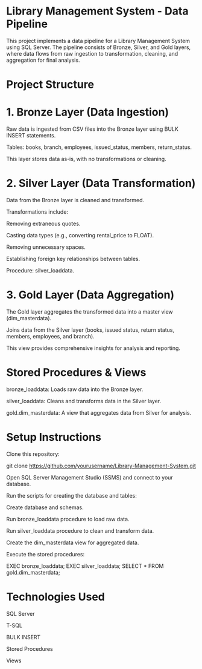 # Library Management System - Data Pipeline

This project implements a data pipeline for a Library Management System using SQL Server. The pipeline consists of Bronze, Silver, and Gold layers, where data flows from raw ingestion to transformation, cleaning, and aggregation for final analysis.

# Project Structure

# 1. Bronze Layer (Data Ingestion)

Raw data is ingested from CSV files into the Bronze layer using BULK INSERT statements.

Tables: books, branch, employees, issued_status, members, return_status.

This layer stores data as-is, with no transformations or cleaning.

# 2. Silver Layer (Data Transformation)

Data from the Bronze layer is cleaned and transformed.

Transformations include:

Removing extraneous quotes.

Casting data types (e.g., converting rental_price to FLOAT).

Removing unnecessary spaces.

Establishing foreign key relationships between tables.

Procedure: silver_loaddata.

# 3. Gold Layer (Data Aggregation)

The Gold layer aggregates the transformed data into a master view (dim_masterdata).

Joins data from the Silver layer (books, issued status, return status, members, employees, and branch).

This view provides comprehensive insights for analysis and reporting.

# Stored Procedures & Views

bronze_loaddata: Loads raw data into the Bronze layer.

silver_loaddata: Cleans and transforms data in the Silver layer.

gold.dim_masterdata: A view that aggregates data from Silver for analysis.

# Setup Instructions

Clone this repository:

git clone https://github.com/yourusername/Library-Management-System.git


Open SQL Server Management Studio (SSMS) and connect to your database.

Run the scripts for creating the database and tables:

Create database and schemas.

Run bronze_loaddata procedure to load raw data.

Run silver_loaddata procedure to clean and transform data.

Create the dim_masterdata view for aggregated data.

Execute the stored procedures:

EXEC bronze_loaddata;
EXEC silver_loaddata;
SELECT * FROM gold.dim_masterdata;

# Technologies Used

SQL Server

T-SQL

BULK INSERT

Stored Procedures

Views
